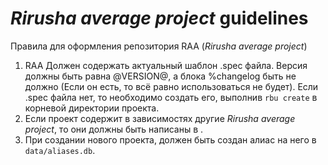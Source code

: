 # _Rirusha average project_ guidelines

Правила для оформления репозитория RAA (_Rirusha average project_)

1. RAA Должен содержать актуальный шаблон .spec файла. Версия должны быть равна @VERSION@, а блока %changelog быть не должно (Если он есть, то всё равно использоваться не будет).
Если .spec файла нет, то необходимо создать его, выполнив `rbu create` в корневой директории проекта.
2. Если проект содержит в зависимостях другие _Rirusha average project_, то они должны быть написаны в .
3. При создании нового проекта, должен быть создан алиас на него в `data/aliases.db`.
